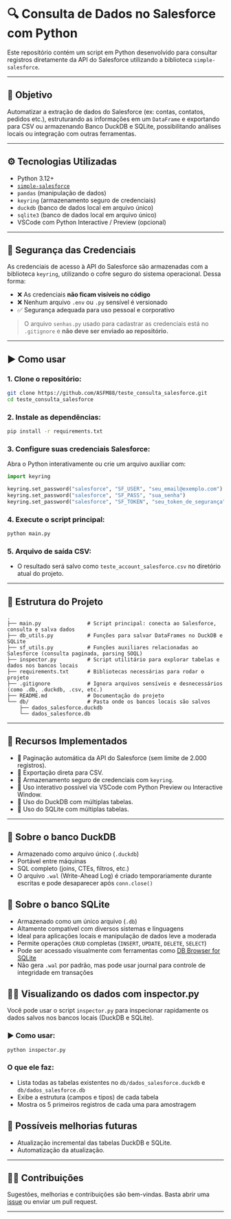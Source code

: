 # 🔍 Consulta de Dados no Salesforce com Python

Este repositório contém um script em Python desenvolvido para consultar registros diretamente da API do Salesforce utilizando a biblioteca `simple-salesforce`.

---

## 📌 Objetivo

Automatizar a extração de dados do Salesforce (ex: contas, contatos, pedidos etc.), estruturando as informações em um `DataFrame` e exportando para CSV ou armazenando Banco DuckDB e SQLite, possibilitando análises locais ou integração com outras ferramentas.

---

## ⚙️ Tecnologias Utilizadas

- Python 3.12+
- [`simple-salesforce`](https://pypi.org/project/simple-salesforce/)
- `pandas` (manipulação de dados)
- `keyring` (armazenamento seguro de credenciais)
- `duckdb` (banco de dados local em arquivo único)
- `sqlite3` (banco de dados local em arquivo único)
- VSCode com Python Interactive / Preview (opcional)

---

## 🔐 Segurança das Credenciais

As credenciais de acesso à API do Salesforce são armazenadas com a biblioteca `keyring`, utilizando o cofre seguro do sistema operacional. Dessa forma:

- ❌ As credenciais **não ficam visíveis no código**
- ❌ Nenhum arquivo `.env` ou `.py` sensível é versionado
- ✅ Segurança adequada para uso pessoal e corporativo

> O arquivo `senhas.py` usado para cadastrar as credenciais está no `.gitignore` e **não deve ser enviado ao repositório.**

---

## ▶️ Como usar

### 1. Clone o repositório:
```bash
git clone https://github.com/ASFM88/teste_consulta_salesforce.git
cd teste_consulta_salesforce
```

### 2. Instale as dependências:
```bash
pip install -r requirements.txt
```

### 3. Configure suas credenciais Salesforce:
Abra o Python interativamente ou crie um arquivo auxiliar com:

```python
import keyring

keyring.set_password("salesforce", "SF_USER", "seu_email@exemplo.com")
keyring.set_password("salesforce", "SF_PASS", "sua_senha")
keyring.set_password("salesforce", "SF_TOKEN", "seu_token_de_segurança")
```

### 4. Execute o script principal:
```bash
python main.py
```

### 5. Arquivo de saída CSV:
- O resultado será salvo como `teste_account_salesforce.csv` no diretório atual do projeto.

---

## 📁 Estrutura do Projeto

```
.
├── main.py               # Script principal: conecta ao Salesforce, consulta e salva dados
├── db_utils.py           # Funções para salvar DataFrames no DuckDB e SQLite
├── sf_utils.py           # Funções auxiliares relacionadas ao Salesforce (consulta paginada, parsing SOQL)
├── inspector.py          # Script utilitário para explorar tabelas e dados nos bancos locais
├── requirements.txt      # Bibliotecas necessárias para rodar o projeto
├── .gitignore            # Ignora arquivos sensíveis e desnecessários (como .db, .duckdb, .csv, etc.)
├── README.md             # Documentação do projeto
└── db/                   # Pasta onde os bancos locais são salvos
    ├── dados_salesforce.duckdb
    └── dados_salesforce.db
```

---

## 📌 Recursos Implementados

- 🔄 Paginação automática da API do Salesforce (sem limite de 2.000 registros).
- 💾 Exportação direta para CSV.
- 🔐 Armazenamento seguro de credenciais com `keyring`.
- 🧠 Uso interativo possível via VSCode com Python Preview ou Interactive Window.
- 🦆 Uso do DuckDB com múltiplas tabelas.
- 🧩 Uso do SQLite com múltiplas tabelas.
---

## 🔎 Sobre o banco DuckDB

- Armazenado como arquivo único (`.duckdb`)
- Portável entre máquinas
- SQL completo (joins, CTEs, filtros, etc.)
- O arquivo `.wal` (Write-Ahead Log) é criado temporariamente durante escritas e pode desaparecer após `conn.close()`

## 💾 Sobre o banco SQLite

- Armazenado como um único arquivo (`.db`)
- Altamente compatível com diversos sistemas e linguagens
- Ideal para aplicações locais e manipulação de dados leve a moderada
- Permite operações `CRUD` completas (`INSERT`, `UPDATE`, `DELETE`, `SELECT`)
- Pode ser acessado visualmente com ferramentas como [DB Browser for SQLite](https://sqlitebrowser.org)
- Não gera `.wal` por padrão, mas pode usar journal para controle de integridade em transações

## 🕵️‍♂️ Visualizando os dados com inspector.py

Você pode usar o script `inspector.py` para inspecionar rapidamente os dados salvos nos bancos locais (DuckDB e SQLite).

### ▶️ Como usar:

```bash
python inspector.py
```

### O que ele faz:

- Lista todas as tabelas existentes no `db/dados_salesforce.duckdb` e `db/dados_salesforce.db`
- Exibe a estrutura (campos e tipos) de cada tabela
- Mostra os 5 primeiros registros de cada uma para amostragem


## 🚀 Possíveis melhorias futuras

- Atualização incremental das tabelas DuckDB e SQLite.
- Automatização da atualização.

---

## 🙋‍♂️ Contribuições

Sugestões, melhorias e contribuições são bem-vindas. Basta abrir uma [issue](https://github.com/ASFM88/teste_consulta_salesforce/issues) ou enviar um pull request.

---
